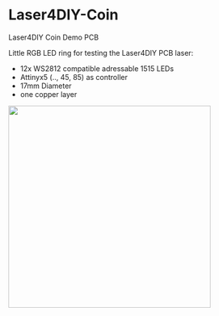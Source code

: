 # Laser4DIY-Coin
Laser4DIY Coin Demo PCB

Little RGB LED ring for testing the Laser4DIY PCB laser:
- 12x WS2812 compatible adressable 1515 LEDs
- Attinyx5 (.., 45, 85) as controller
- 17mm Diameter
- one copper layer 

[<img src="https://user-images.githubusercontent.com/18010956/160480547-6d2267f2-de50-4f39-b420-6a1a5b011356.png" width="400"/>]("https://user-images.githubusercontent.com/18010956/160480547-6d2267f2-de50-4f39-b420-6a1a5b011356.png")
